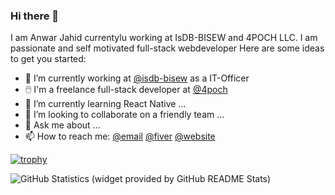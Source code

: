 ### Hi there 👋 
I am Anwar Jahid currentylu working at IsDB-BISEW and 4POCH LLC. I am passionate and self motivated full-stack webdeveloper
Here are some ideas to get you started:

- 🔭 I’m currently working at [@isdb-bisew][] as a IT-Officer
- :computer_mouse: I'm a freelance full-stack developer at [@4poch]
- 🌱 I’m currently learning React Native ...
- 👯 I’m looking to collaborate on a friendly team ...
- 💬 Ask me about ...
- 📫 How to reach me: [@email][] [@fiver][] [@website][] 

[![trophy](https://github-profile-trophy.vercel.app/?username=ringkubd)](https://github.com/ryo-ma/github-profile-trophy)

![GitHub Statistics (widget provided by GitHub README Stats)][ico-statistics]

[ico-statistics]: https://readme-stats-alpha-sage.vercel.app/api?username=ringkubd&count_private=true&hide_title=true&show_icons=true&hide_border=true&disable_animations=true&theme=transparent

[@isdb-bisew]: https://isdb-bisew.org
[@4poch]: https://4poch.com
[@email]: mailto:ajr.jahid@gmail.com
[@website]: https://anwarjahid.com
[@fiver]: https://fiver.com/ringkubd
